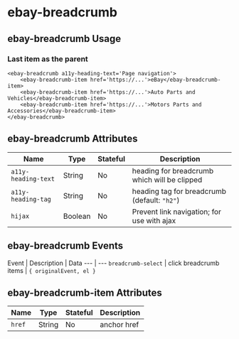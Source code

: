 # ebay-breadcrumb

## ebay-breadcrumb Usage
### Last item as the parent
```marko
<ebay-breadcrumb a11y-heading-text='Page navigation'>
    <ebay-breadcrumb-item href='https://...'>eBay</ebay-breadcrumb-item>
    <ebay-breadcrumb-item href='https://...'>Auto Parts and Vehicles</ebay-breadcrumb-item>
    <ebay-breadcrumb-item href='https://...'>Motors Parts and Accessories</ebay-breadcrumb-item>
</ebay-breadcrumb>
```
## ebay-breadcrumb Attributes

Name | Type | Stateful | Description
--- | --- | --- | ---
`a11y-heading-text` | String | No | heading for breadcrumb which will be clipped
`a11y-heading-tag` | String | No | heading tag for breadcrumb (default: `"h2"`)
`hijax` | Boolean | No | Prevent link navigation; for use with ajax

## ebay-breadcrumb Events

Event | Description | Data
--- | ---
`breadcrumb-select` | click breadcrumb items | `{ originalEvent, el }`

## ebay-breadcrumb-item Attributes

Name | Type | Stateful | Description
--- | --- | --- | ---
`href` | String | No | anchor href
